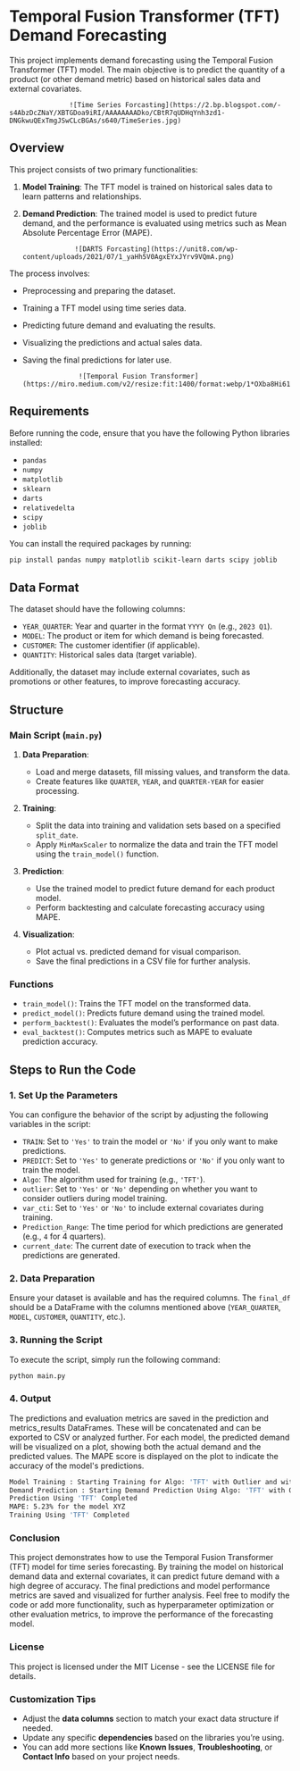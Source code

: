 # Temporal Fusion Transformer (TFT) Demand Forecasting

This project implements demand forecasting using the Temporal Fusion Transformer (TFT) model. The main objective is to predict the quantity of a product (or other demand metric) based on historical sales data and external covariates.

                   ![Time Series Forcasting](https://2.bp.blogspot.com/-s4AbzDcZNaY/XBTGDoa9iRI/AAAAAAAADko/CBtR7qUDHqYnh3zd1-DNGkwuQExTmgJSwCLcBGAs/s640/TimeSeries.jpg)
## Overview

This project consists of two primary functionalities:
1. **Model Training**: The TFT model is trained on historical sales data to learn patterns and relationships.
2. **Demand Prediction**: The trained model is used to predict future demand, and the performance is evaluated using metrics such as Mean Absolute Percentage Error (MAPE).

                    ![DARTS Forcasting](https://unit8.com/wp-content/uploads/2021/07/1_yaHh5V0AgxEYxJYrv9VQmA.png)

The process involves:
- Preprocessing and preparing the dataset.
- Training a TFT model using time series data.
- Predicting future demand and evaluating the results.
- Visualizing the predictions and actual sales data.
- Saving the final predictions for later use.

                    ![Temporal Fusion Transformer](https://miro.medium.com/v2/resize:fit:1400/format:webp/1*OXba8Hi61f6TPQL8yl75Rw.png)

## Requirements

Before running the code, ensure that you have the following Python libraries installed:
- `pandas`
- `numpy`
- `matplotlib`
- `sklearn`
- `darts`
- `relativedelta`
- `scipy`
- `joblib`

You can install the required packages by running:

```bash
pip install pandas numpy matplotlib scikit-learn darts scipy joblib

```
## Data Format

The dataset should have the following columns:

- `YEAR_QUARTER`: Year and quarter in the format `YYYY Qn` (e.g., `2023 Q1`).
- `MODEL`: The product or item for which demand is being forecasted.
- `CUSTOMER`: The customer identifier (if applicable).
- `QUANTITY`: Historical sales data (target variable).

Additionally, the dataset may include external covariates, such as promotions or other features, to improve forecasting accuracy.

## Structure

### Main Script (`main.py`)

1. **Data Preparation**:
    - Load and merge datasets, fill missing values, and transform the data.
    - Create features like `QUARTER`, `YEAR`, and `QUARTER-YEAR` for easier processing.

2. **Training**:
    - Split the data into training and validation sets based on a specified `split_date`.
    - Apply `MinMaxScaler` to normalize the data and train the TFT model using the `train_model()` function.

3. **Prediction**:
    - Use the trained model to predict future demand for each product model.
    - Perform backtesting and calculate forecasting accuracy using MAPE.

4. **Visualization**:
    - Plot actual vs. predicted demand for visual comparison.
    - Save the final predictions in a CSV file for further analysis.

### Functions

- `train_model()`: Trains the TFT model on the transformed data.
- `predict_model()`: Predicts future demand using the trained model.
- `perform_backtest()`: Evaluates the model’s performance on past data.
- `eval_backtest()`: Computes metrics such as MAPE to evaluate prediction accuracy.

## Steps to Run the Code

### 1. Set Up the Parameters

You can configure the behavior of the script by adjusting the following variables in the script:

- `TRAIN`: Set to `'Yes'` to train the model or `'No'` if you only want to make predictions.
- `PREDICT`: Set to `'Yes'` to generate predictions or `'No'` if you only want to train the model.
- `Algo`: The algorithm used for training (e.g., `'TFT'`).
- `outlier`: Set to `'Yes'` or `'No'` depending on whether you want to consider outliers during model training.
- `var_cti`: Set to `'Yes'` or `'No'` to include external covariates during training.
- `Prediction_Range`: The time period for which predictions are generated (e.g., `4` for 4 quarters).
- `current_date`: The current date of execution to track when the predictions are generated.

### 2. Data Preparation

Ensure your dataset is available and has the required columns. The `final_df` should be a DataFrame with the columns mentioned above (`YEAR_QUARTER`, `MODEL`, `CUSTOMER`, `QUANTITY`, etc.).

### 3. Running the Script

To execute the script, simply run the following command:

```bash
python main.py
```
### 4. Output
The predictions and evaluation metrics are saved in the prediction and metrics_results DataFrames. These will be concatenated and can be exported to CSV or analyzed further. For each model, the predicted demand will be visualized on a plot, showing both the actual demand and the predicted values. The MAPE score is displayed on the plot to indicate the accuracy of the model's predictions.

```bash
Model Training : Starting Training for Algo: 'TFT' with Outlier and with Covariates
Demand Prediction : Starting Demand Prediction Using Algo: 'TFT' with Outlier and with Covariates
Prediction Using 'TFT' Completed
MAPE: 5.23% for the model XYZ
Training Using 'TFT' Completed
```
### Conclusion
This project demonstrates how to use the Temporal Fusion Transformer (TFT) model for time series forecasting. By training the model on historical demand data and external covariates, it can predict future demand with a high degree of accuracy. The final predictions and model performance metrics are saved and visualized for further analysis. Feel free to modify the code or add more functionality, such as hyperparameter optimization or other evaluation metrics, to improve the performance of the forecasting model.

### License
This project is licensed under the MIT License - see the LICENSE file for details.

### Customization Tips

* Adjust the **data columns** section to match your exact data structure if needed.
* Update any specific **dependencies** based on the libraries you’re using.
* You can add more sections like **Known Issues**, **Troubleshooting**, or **Contact Info** based on your project needs.
